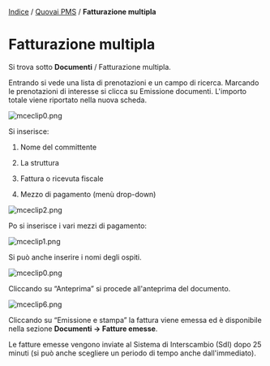 [Indice](index.md) / [Quovai PMS](quovai-pms-it.md) / **Fatturazione multipla**

# Fatturazione multipla

Si trova sotto **Documenti** / Fatturazione multipla. 

Entrando si vede una lista di prenotazioni e un campo di ricerca. Marcando le prenotazioni di interesse si clicca su Emissione documenti. L'importo totale viene riportato nella nuova scheda.

![mceclip0.png](https://quovai.zendesk.com/hc/article_attachments/360005813838/mceclip0.png)

Si inserisce:

1) Nome del committente

2) La struttura

3) Fattura o ricevuta fiscale 

4) Mezzo di pagamento (menù drop-down)

![mceclip2.png](https://quovai.zendesk.com/hc/article_attachments/360005813858/mceclip2.png)

 Po si inserisce i vari mezzi di pagamento:

![mceclip1.png](https://quovai.zendesk.com/hc/article_attachments/360005905838/mceclip1.png)

Si può anche inserire i nomi degli ospiti. 

![mceclip0.png](https://quovai.zendesk.com/hc/article_attachments/360005905818/mceclip0.png)

Cliccando su “Anteprima” si procede all'anteprima del documento.

![mceclip6.png](https://quovai.zendesk.com/hc/article_attachments/360005814098/mceclip6.png)

Cliccando su “Emissione e stampa” la fattura viene emessa ed è disponibile nella sezione **Documenti -> Fatture emesse**.

Le fatture emesse vengono inviate al Sistema di Interscambio (SdI) dopo 25 minuti (si può anche scegliere un periodo di tempo anche dall'immediato).